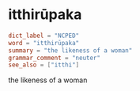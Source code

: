 # itthirūpaka

``` toml
dict_label = "NCPED"
word = "itthirūpaka"
summary = "the likeness of a woman"
grammar_comment = "neuter"
see_also = ["itthi"]
```

the likeness of a woman

